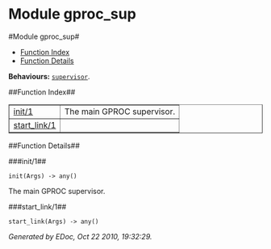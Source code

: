 Module gproc_sup
================


#Module gproc_sup#
* [Function Index](#index)
* [Function Details](#functions)

__Behaviours:__ [`supervisor`](supervisor.html).

##<a name="index">Function Index</a>##

<table width="100%" border="1" cellspacing="0" cellpadding="2" summary="function index"><tr><td valign="top"><a href="#init-1">init/1</a></td><td>The main GPROC supervisor.</td></tr><tr><td valign="top"><a href="#start_link-1">start_link/1</a></td><td></td></tr></table>

<a name="functions"></a>


##Function Details##

<a name="init-1"></a>


###init/1##


`init(Args) -> any()`

The main GPROC supervisor.
<a name="start_link-1"></a>


###start_link/1##


`start_link(Args) -> any()`

_Generated by EDoc, Oct 22 2010, 19:32:29._
